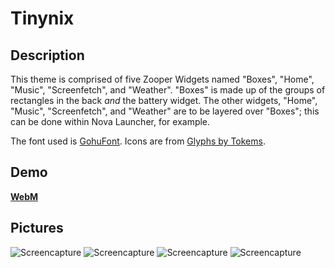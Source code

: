 # Tinynix

## Description
This theme is comprised of five Zooper Widgets named "Boxes", "Home", "Music", "Screenfetch", and "Weather". "Boxes" is made up of the groups of rectangles in the back *and* the battery widget. The other widgets, "Home", "Music", "Screenfetch", and "Weather" are to be layered over "Boxes"; this can be done within Nova Launcher, for example.

The font used is [GohuFont](http://font.gohu.org/). Icons are from [Glyphs by Tokems](http://forum.xda-developers.com/android/themes/icons-pack-glyphs-tokems-t3019186).

## Demo
  **[WebM](https://676339784.github.io/Rice/Tinynix/okdeul.webm)**
  
## Pictures
  ![Screencapture](https://676339784.github.io/Rice/Tinynix/Screenshot_2015-06-12-21-27-31.png "Screencapture")
  ![Screencapture](https://676339784.github.io/Rice/Tinynix/Screenshot_2015-06-12-22-59-26.png "Screencapture")
  ![Screencapture](https://676339784.github.io/Rice/Tinynix/Screenshot_2015-06-10-16-13-46.png "Screencapture")
  ![Screencapture](https://676339784.github.io/Rice/Tinynix/Screenshot_2015-06-12-21-27-46.png "Screencapture")
  

  
